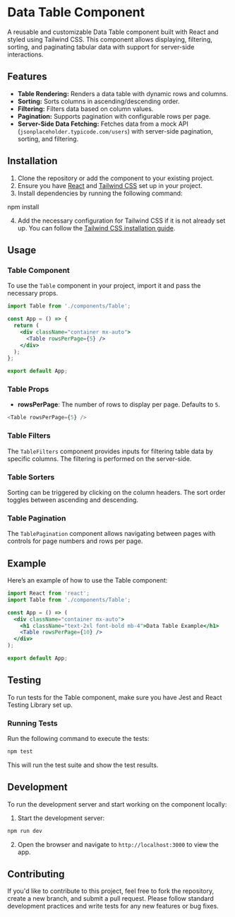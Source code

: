 
# Data Table Component

A reusable and customizable Data Table component built with React and styled using Tailwind CSS. This component allows displaying, filtering, sorting, and paginating tabular data with support for server-side interactions.

## Features

- **Table Rendering:** Renders a data table with dynamic rows and columns.
- **Sorting:** Sorts columns in ascending/descending order.
- **Filtering:** Filters data based on column values.
- **Pagination:** Supports pagination with configurable rows per page.
- **Server-Side Data Fetching:** Fetches data from a mock API (`jsonplaceholder.typicode.com/users`) with server-side pagination, sorting, and filtering.

## Installation

1. Clone the repository or add the component to your existing project.
2. Ensure you have [React](https://reactjs.org/) and [Tailwind CSS](https://tailwindcss.com/) set up in your project.
3. Install dependencies by running the following command:

npm install

4. Add the necessary configuration for Tailwind CSS if it is not already set up. You can follow the [Tailwind CSS installation guide](https://tailwindcss.com/docs/installation).

## Usage

### Table Component

To use the `Table` component in your project, import it and pass the necessary props.

```jsx
import Table from './components/Table';

const App = () => {
  return (
    <div className="container mx-auto">
      <Table rowsPerPage={5} />
    </div>
  );
};

export default App;
```

### Table Props

- **rowsPerPage**: The number of rows to display per page. Defaults to `5`.

```js
<Table rowsPerPage={5} />
```

### Table Filters

The `TableFilters` component provides inputs for filtering table data by specific columns. The filtering is performed on the server-side.

### Table Sorters

Sorting can be triggered by clicking on the column headers. The sort order toggles between ascending and descending.

### Table Pagination

The `TablePagination` component allows navigating between pages with controls for page numbers and rows per page.

## Example

Here’s an example of how to use the Table component:

```jsx
import React from 'react';
import Table from './components/Table';

const App = () => (
  <div className="container mx-auto">
    <h1 className="text-2xl font-bold mb-4">Data Table Example</h1>
    <Table rowsPerPage={10} />
  </div>
);

export default App;
```

## Testing

To run tests for the Table component, make sure you have Jest and React Testing Library set up.

### Running Tests

Run the following command to execute the tests:

```bash
npm test
```

This will run the test suite and show the test results.

## Development

To run the development server and start working on the component locally:

1. Start the development server:

```bash
npm run dev
```

2. Open the browser and navigate to `http://localhost:3000` to view the app.

## Contributing

If you'd like to contribute to this project, feel free to fork the repository, create a new branch, and submit a pull request. Please follow standard development practices and write tests for any new features or bug fixes.